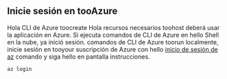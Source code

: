 ## <a name="log-in-tooazure"></a>Inicie sesión en tooAzure

Hola CLI de Azure toocreate Hola recursos necesarios toohost deberá usar la aplicación en Azure. Si ejecuta comandos de CLI de Azure en hello Shell en la nube, ya inició sesión. comandos de CLI de Azure toorun localmente, inicie sesión en tooyour suscripción de Azure con hello [inicio de sesión de az](/cli/azure/#login) comando y siga hello en pantalla instrucciones.

```azurecli
az login
```
